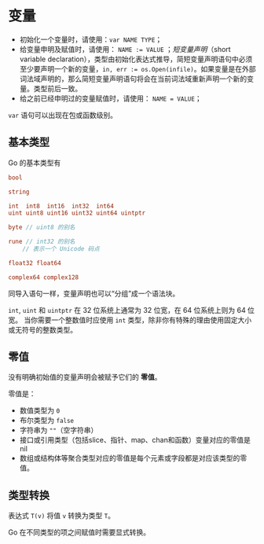 # 变量

- 初始化一个变量时，请使用：`var NAME TYPE`；
- 给变量申明及赋值时，请使用： `NAME := VALUE` ；*短变量声明*（short variable declaration），类型由初始化表达式推导，简短变量声明语句中必须至少要声明一个新的变量，`in, err := os.Open(infile)`。如果变量是在外部词法域声明的，那么简短变量声明语句将会在当前词法域重新声明一个新的变量。类型前后一致。
- 给之前已经申明过的变量赋值时，请使用： `NAME = VALUE`；

`var` 语句可以出现在包或函数级别。

## 基本类型

Go 的基本类型有

```go
bool

string

int  int8  int16  int32  int64
uint uint8 uint16 uint32 uint64 uintptr

byte // uint8 的别名

rune // int32 的别名
    // 表示一个 Unicode 码点

float32 float64

complex64 complex128
```

同导入语句一样，变量声明也可以“分组”成一个语法块。

`int`, `uint` 和 `uintptr` 在 32 位系统上通常为 32 位宽，在 64 位系统上则为 64 位宽。 当你需要一个整数值时应使用 `int` 类型，除非你有特殊的理由使用固定大小或无符号的整数类型。

## 零值

没有明确初始值的变量声明会被赋予它们的 **零值**。

零值是：

- 数值类型为 `0`
- 布尔类型为 `false`
- 字符串为 `""`（空字符串）
- 接口或引用类型（包括slice、指针、map、chan和函数）变量对应的零值是nil
- 数组或结构体等聚合类型对应的零值是每个元素或字段都是对应该类型的零值。

## 类型转换

表达式 `T(v)` 将值 `v` 转换为类型 `T`。

Go 在不同类型的项之间赋值时需要显式转换。
